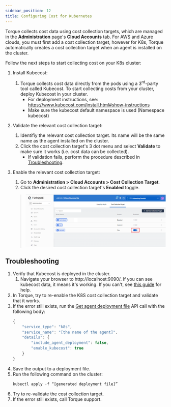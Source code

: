 ```yaml
---
sidebar_position: 12
title: Configuring Cost for Kubernetes
---
```



Torque collects cost data using cost collection targets, which are managed in the __Administration__ page's __Cloud Accounts__ tab. For AWS and Azure clouds, you must first add a cost collection target, however for K8s, Torque automatically creates a cost collection target when an agent is installed on the cluster. 

Follow the next steps to start collecting cost on your K8s cluster:

1. Install Kubecost: 
   1. Torque collects cost data directly from the pods using a 3<sup>rd</sup>-party tool called Kubecost. To start collecting costs from your cluster, deploy Kubecost in your cluster.
      * For deployment instructions, see: https://www.kubecost.com/install.html#show-instructions
      * Make sure the kubecost default namespace is used (Namespace kubecost)
2. Validate the relevant cost collection target:
   1. Identifiy the relevant cost collection target. Its name will be the same name as the agent installed on the cluster. 
   2. Click the cost collection target's 3 dot menu and select __Validate__ to make sure it works (i.e. cost data can be collected).
      * If validation fails, perform the procedure described in [Troubleshooting](#troubleshooting).
3. Enable the relevant cost collection target:
   1. Go to __Administration > Cloud Accounts > Cost Collection Target__.
   2. Click the desired cost collection target's __Enabled__ toggle.

     > ![Locale Dropdown](/img/enable-cost-target.png)

## Troubleshooting
   
1. Verify that Kubecost is deployed in the cluster. 
   1. Navigate your browser to http://localhost:9090/. If you can see kubecost data, it means it's working. If you can't, see [this guide](https://docs.kubecost.com/troubleshooting/troubleshoot-install) for help.
2. In Torque, try to re-enable the K8S cost collection target and validate that it works.
3. If the error still exists, run the [Get agent deployment file](https://portal.qtorque.io/api_reference/#/paths/api-settings-computeservices-deployment/post) API call with the following body: 
    ```jsx title=
    {
        "service_type": "k8s",
        "service_name": "[the name of the agent]",
        "details": {
            "include_agent_deployment": false,
            "enable_kubecost": true
        }
    }
    ```
4. Save the output to a deployment file.
5. Run the following command on the cluster:
    ```jsx title=
    kubectl apply -f “[generated deployment file]”
    ```
6. Try to re-validate the cost collection target.
7. If the error still exists, call Torque support.
